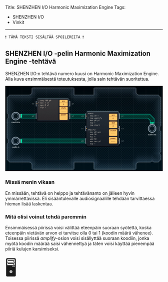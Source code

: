 Title: SHENZHEN I/O Harmonic Maximization Engine
Tags: 
  - SHENZHEN I/O
  - Vinkit
---
`❗ TÄMÄ TEKSTI SISÄLTÄÄ SPOILEREITA ❗`

## SHENZHEN I/O -pelin Harmonic Maximization Engine -tehtävä
SHENZHEN I/O:n tehtävä numero kuusi on Harmonic Maximization Engine. Alla kuva ensimmäisestä toteutuksesta, jolla sain tehtävän suoritettua.

![Harmonic Maximization Engine](../images/shenzhen_06.jpg)  

### Missä menin vikaan

En missään, tehtävä on helppo ja tehtävänanto on jälleen hyvin ymmärrettävissä. Eli sisääntulevalle audiosignaalille tehdään tarvittaessa hieman lisää laskentaa.

### Mitä olisi voinut tehdä paremmin

Ensimmäisessä piirissä voisi välittää eteenpäin suoraan syötettä, koska eteenpäin vietävän arvon ei tarvitse olla 0 tai 1 (koodin määrä vähenee). Toisessa piirissä *amplify*-osion voisi sisällyttää suoraan koodiin, jonka myötä koodin määrää saisi vähennettyä ja täten voisi käyttää pienempää piiriä kulujen karsimiseksi.

<span style="font-size:4em;">🖥️</span>